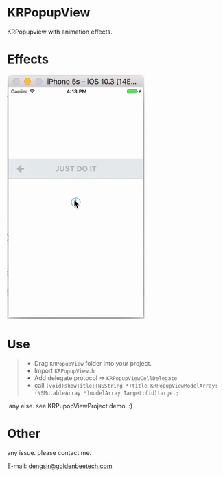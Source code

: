 # KRPopupView
KRPopupview with animation effects.



# Effects

![效果](https://github.com/DengKaiRong/KRPopupView/blob/master/effect.gif)

# Use

> * Drag `KRPopupView` folder into your project.
> * Import `KRPopupView.h`
> * Add delegate protocol => `KRPopupViewCellDelegate`
> * call `(void)showTitle:(NSString *)title KRPopupViewModelArray:(NSMutableArray *)modelArray Target:(id)target;`

​	any else. see KRPupopViewProject demo. :)

# Other

any issue. please contact me.

E-mail: dengsir@goldenbeetech.com
